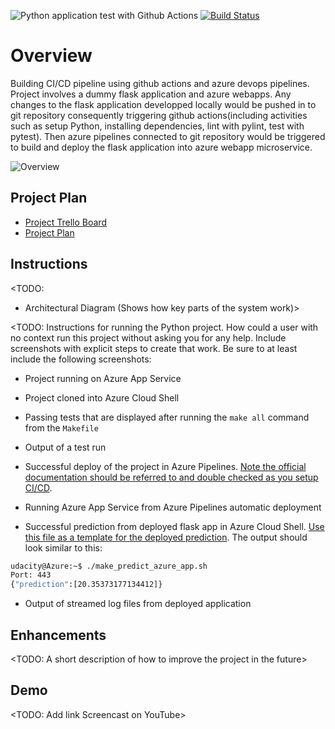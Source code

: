 ![Python application test with Github Actions](https://github.com/sonercand/flaskapp-azure-ci-cd/actions/workflows/pythonapp.yml/badge.svg) [![Build Status](https://dev.azure.com/sonercand/flask-ml-deploy/_apis/build/status/sonercand.flaskapp-azure-ci-cd?branchName=main)](https://dev.azure.com/sonercand/flask-ml-deploy/_build/latest?definitionId=8&branchName=main)
# Overview
Building CI/CD pipeline using github actions and azure devops pipelines. Project involves a dummy flask application and azure webapps. 
Any changes to the flask application developped locally would be pushed in to git repository consequently triggering github actions(including activities such as setup Python, installing dependencies, lint with pylint, test with pytest). Then azure pipelines connected to git repository would be triggered to build and deploy the flask application into azure webapp microservice.

![Overview](https://github.com/sonercand/flaskapp-azure-ci-cd/blob/main/diagrams/overview_diagram.jpg)

## Project Plan
* [Project Trello Board](https://trello.com/b/DTgl4eeb/building-ci-cd-pipeline)
* [Project Plan](https://docs.google.com/spreadsheets/d/1hhWwv4-5kIjGAPCK1zGWjlT58VBuoIrDHjL-ercclaE/edit?usp=sharing)

## Instructions

<TODO:  
* Architectural Diagram (Shows how key parts of the system work)>

<TODO:  Instructions for running the Python project.  How could a user with no context run this project without asking you for any help.  Include screenshots with explicit steps to create that work. Be sure to at least include the following screenshots:

* Project running on Azure App Service

* Project cloned into Azure Cloud Shell

* Passing tests that are displayed after running the `make all` command from the `Makefile`

* Output of a test run

* Successful deploy of the project in Azure Pipelines.  [Note the official documentation should be referred to and double checked as you setup CI/CD](https://docs.microsoft.com/en-us/azure/devops/pipelines/ecosystems/python-webapp?view=azure-devops).

* Running Azure App Service from Azure Pipelines automatic deployment

* Successful prediction from deployed flask app in Azure Cloud Shell.  [Use this file as a template for the deployed prediction](https://github.com/udacity/nd082-Azure-Cloud-DevOps-Starter-Code/blob/master/C2-AgileDevelopmentwithAzure/project/starter_files/flask-sklearn/make_predict_azure_app.sh).
The output should look similar to this:

```bash
udacity@Azure:~$ ./make_predict_azure_app.sh
Port: 443
{"prediction":[20.35373177134412]}
```

* Output of streamed log files from deployed application

> 

## Enhancements

<TODO: A short description of how to improve the project in the future>

## Demo 

<TODO: Add link Screencast on YouTube>



